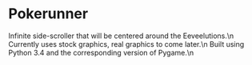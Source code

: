 # Pokerunner 

Infinite side-scroller that will be centered around the Eeveelutions.\n
Currently uses stock graphics, real graphics to come later.\n
Built using Python 3.4 and the corresponding version of Pygame.\n